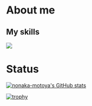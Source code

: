# About me

## My skills
<p align="left">
  <a href="https://skillicons.dev">
    <img src="https://skillicons.dev/icons?i=c,cpp,python,html,css,git,docker,vim,django,rails,react,nginx&perline=5" />
  </a>
</p>

# Status
[![nonaka-motoya's GitHub stats](https://github-readme-stats.vercel.app/api?username=nonaka-motoya)](https://github.com/anuraghazra/github-readme-stats)

[![trophy](https://github-profile-trophy.vercel.app/?username=ryo-ma&theme=onedark)](https://github.com/ryo-ma/github-profile-trophy)
